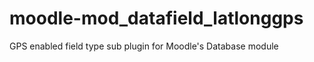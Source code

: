 moodle-mod_datafield_latlonggps
===============================

GPS enabled field type sub plugin for Moodle's Database module
